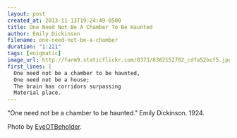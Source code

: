 ```yaml
---
layout: post
created_at: 2013-11-13T19:24:49-0500
title: One Need Not Be A Chamber To Be Haunted
author: Emily Dickinson
filename: one-need-not-be-a-chamber
duration: "1:221"
tags: [enigmatic]
image_url: http://farm9.staticflickr.com/8373/8382152702_cdfa52bcf5.jpg
first_lines: |
  One need not be a chamber to be haunted,
  One need not be a house;
  The brain has corridors surpassing
  Material place.
---
```


"One need not be a chamber to be haunted."  Emily Dickinson.  1924.

Photo by [EyeOTBeholder](http://www.flickr.com/photos/muradsekerli/8382152702/).
